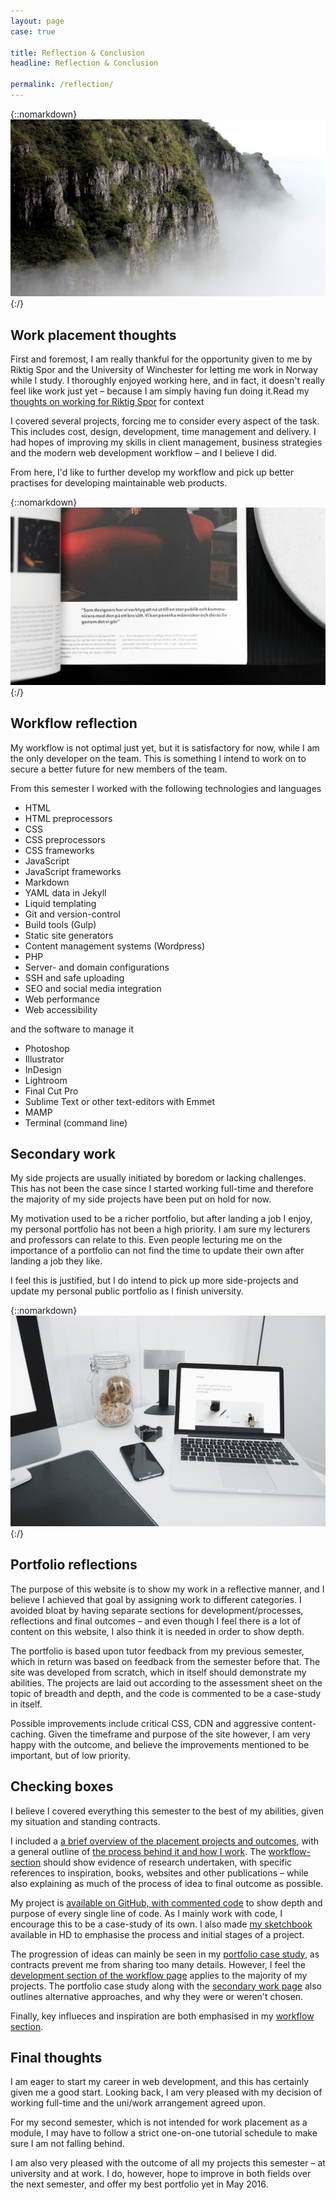 ```yaml
---
layout: page
case: true

title: Reflection & Conclusion
headline: Reflection & Conclusion

permalink: /reflection/
---
```


{::nomarkdown}
<img src="../img/reflection/cliff.jpg" alt="Mountainside" class="fade wait">
{:/}

<div class="div"></div>

## Work placement thoughts

<p class="pull">First and foremost, I am really thankful for the opportunity given to me by Riktig Spor and the University of Winchester for letting me work in Norway while I study. I thoroughly enjoyed working here, and in fact, it doesn't really feel like work just yet – because I am simply having fun doing it.<span>Read my <a href="/riktigspor">thoughts on working for Riktig Spor</a> for context</span></p>

I covered several projects, forcing me to consider every aspect of the task. This includes cost, design, development, time management and delivery. I had hopes of improving my skills in client management, business strategies and the modern web development workflow – and I believe I did.

From here, I'd like to further develop my workflow and pick up better practises for developing maintainable web products.

<div class="div"></div>

{::nomarkdown}
<img src="../img/workflow/layout.jpg" alt="Sketchbook">
{:/}

<div class="div"></div>

## Workflow reflection

<!-- * Is it optimal
* Skills obtained, currently efficient in the following: PHP, Git etc. -->

My workflow is not optimal just yet, but it is satisfactory for now, while I am the only developer on the team. This is something I intend to work on to secure a better future for new members of the team.

From this semester I worked with the following technologies and languages

<ul class="skill-list">
	<li class="entry">HTML</li>
	<li class="entry">HTML preprocessors</li>
	<li class="entry">CSS</li>
	<li class="entry">CSS preprocessors</li>
	<li class="entry">CSS frameworks</li>
	<li class="entry">JavaScript</li>
	<li class="entry">JavaScript frameworks</li>
	<li class="entry">Markdown</li>
	<li class="entry">YAML data in Jekyll</li>
	<li class="entry">Liquid templating</li>
	<li class="entry">Git and version-control</li>
	<li class="entry">Build tools (Gulp)</li>
	<li class="entry">Static site generators</li>
	<li class="entry">Content management systems (Wordpress)</li>
	<li class="entry">PHP</li>
	<li class="entry">Server- and domain configurations</li>
	<li class="entry">SSH and safe uploading</li>
	<li class="entry">SEO and social media integration</li>
	<li class="entry">Web performance</li>
	<li class="entry">Web accessibility</li>
</ul>

and the software to manage it

<ul class="skill-list">
	<li class="entry">Photoshop</li>
	<li class="entry">Illustrator</li>
	<li class="entry">InDesign</li>
	<li class="entry">Lightroom</li>
	<li class="entry">Final Cut Pro</li>
	<li class="entry">Sublime Text or other text-editors with Emmet</li>
	<li class="entry">MAMP</li>
	<li class="entry">Terminal (command line)</li>
</ul>

<div class="div"></div>

## Secondary work

My side projects are usually initiated by boredom or lacking challenges. This has not been the case since I started working full-time and therefore the majority of my side projects have been put on hold for now.

My motivation used to be a richer portfolio, but after landing a job I enjoy, my personal portfolio has not been a high priority. I am sure my lecturers and professors can relate to this. Even people lecturing me on the importance of a portfolio can not find the time to update their own after landing a job they like.

I feel this is justified, but I do intend to pick up more side-projects and update my personal public portfolio as I finish university.

<div class="div"></div>

{::nomarkdown}
<img src="../img/portfolio/img1.jpg" alt="Personal portfolio">
{:/}

<div class="div"></div>

## Portfolio reflections

The purpose of this website is to show my work in a reflective manner, and I believe I achieved that goal by assigning work to different categories. I avoided bloat by having separate sections for development/processes, reflections and final outcomes – and even though I feel there is a lot of content on this website, I also think it is needed in order to show depth.

The portfolio is based upon tutor feedback from my previous semester, which in return was based on feedback from the semester before that. The site was developed from scratch, which in itself should demonstrate my abilities. The projects are laid out according to the assessment sheet on the topic of breadth and depth, and the code is commented to be a case-study in itself.

Possible improvements include critical CSS, CDN and aggressive content-caching. Given the timeframe and purpose of the site however, I am very happy with the outcome, and believe the improvements mentioned to be important, but of low priority.

<div class="div"></div>

## Checking boxes

I believe I covered everything this semester to the best of my abilities, given my situation and standing contracts.

I included a <a href="/projects">a brief overview of the placement projects and outcomes</a>, with a general outline of <a href="/workflow-and-sketchbook">the process behind it and how I work</a>. The <a href="/workflow-and-sketchbook">workflow-section</a> should show evidence of research undertaken, with specific references to inspiration, books, websites and other publications – while also explaining as much of the process of idea to final outcome as possible.

My project is <a href="https://github.com/partcoffee/uni" target="_blank">available on GitHub, with commented code</a> to show depth and purpose of every single line of code. As I mainly work with code, I encourage this to be a case-study of its own. I also made <a href="vimeo.com/147452061" target="_blank">my sketchbook</a> available in HD to emphasise the process and initial stages of a project.

The progression of ideas can mainly be seen in my <a href="/portfolio">portfolio case study</a>, as contracts prevent me from sharing too many details. However, I feel the <a href="/workflow-and-sketchbook/#development">development section of the workflow page</a> applies to the majority of my projects. The portfolio case study along with the <a href="/secondary">secondary work page</a> also outlines alternative approaches, and why they were or weren't chosen.

Finally, key influeces and inspiration are both emphasised in my <a href="/workflow-and-sketchbook/#inspiration-and-design-research">workflow section</a>.

<div class="div"></div>

## Final thoughts

I am eager to start my career in web development, and this has certainly given me a good start. Looking back, I am very pleased with my decision of working full-time and the uni/work arrangement agreed upon.

For my second semester, which is not intended for work placement as a module, I may have to follow a strict one-on-one tutorial schedule to make sure I am not falling behind.

I am also very pleased with the outcome of all my projects this semester – at university and at work. I do, however, hope to improve in both fields over the next semester, and offer my best portfolio yet in May 2016.

<div class="div"></div>






